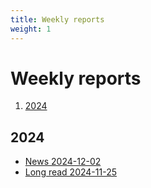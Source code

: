 ```yaml
---
title: Weekly reports
weight: 1
---
```


# Weekly reports

1. [2024](#2024)

## 2024
- [News 2024-12-02](news_20241202.md)
- [Long read 2024-11-25](20241125.md)